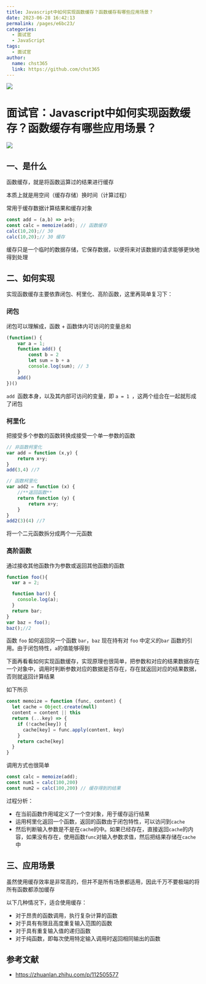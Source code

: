 ```yaml
---
title: Javascript中如何实现函数缓存？函数缓存有哪些应用场景？
date: 2023-06-28 16:42:13
permalink: /pages/e6bc23/
categories: 
  - 面试官
  - JavaScript
tags: 
  - 面试官
author: 
  name: chst365
  link: https://github.com/chst365
---
```

![](https://cdn.jsdelivr.net/gh/chst365/bolgImgs/imgs/topImgs/288.jpg)
# 面试官：Javascript中如何实现函数缓存？函数缓存有哪些应用场景？

 ![](https://static.vue-js.com/2ae9dda0-85fa-11eb-ab90-d9ae814b240d.png)



## 一、是什么

函数缓存，就是将函数运算过的结果进行缓存

本质上就是用空间（缓存存储）换时间（计算过程）

常用于缓存数据计算结果和缓存对象

```js
const add = (a,b) => a+b;
const calc = memoize(add); // 函数缓存
calc(10,20);// 30
calc(10,20);// 30 缓存
```

缓存只是一个临时的数据存储，它保存数据，以便将来对该数据的请求能够更快地得到处理



## 二、如何实现

实现函数缓存主要依靠闭包、柯里化、高阶函数，这里再简单复习下：

### 闭包

闭包可以理解成，函数 + 函数体内可访问的变量总和

```js
(function() {
    var a = 1;
    function add() {
        const b = 2
        let sum = b + a
        console.log(sum); // 3
    }
    add()
})()
```

`add `函数本身，以及其内部可访问的变量，即 `a = 1 `，这两个组合在⼀起就形成了闭包



### 柯里化

把接受多个参数的函数转换成接受一个单一参数的函数

```js
// 非函数柯里化
var add = function (x,y) {
    return x+y;
}
add(3,4) //7

// 函数柯里化
var add2 = function (x) {
    //**返回函数**
    return function (y) {
        return x+y;
    }
}
add2(3)(4) //7
```

将一个二元函数拆分成两个一元函数



### 高阶函数

通过接收其他函数作为参数或返回其他函数的函数

```js
function foo(){
  var a = 2;

  function bar() {
    console.log(a);
  }
  return bar;
}
var baz = foo();
baz();//2
```

函数 `foo` 如何返回另一个函数 `bar`，`baz` 现在持有对 `foo` 中定义的`bar` 函数的引用。由于闭包特性，`a`的值能够得到



下面再看看如何实现函数缓存，实现原理也很简单，把参数和对应的结果数据存在一个对象中，调用时判断参数对应的数据是否存在，存在就返回对应的结果数据，否则就返回计算结果

如下所示

```js
const memoize = function (func, content) {
  let cache = Object.create(null)
  content = content || this
  return (...key) => {
    if (!cache[key]) {
      cache[key] = func.apply(content, key)
    }
    return cache[key]
  }
}
```

调用方式也很简单

```js
const calc = memoize(add);
const num1 = calc(100,200)
const num2 = calc(100,200) // 缓存得到的结果
```

过程分析：

- 在当前函数作用域定义了一个空对象，用于缓存运行结果
- 运用柯里化返回一个函数，返回的函数由于闭包特性，可以访问到`cache`
- 然后判断输入参数是不是在`cache`的中。如果已经存在，直接返回`cache`的内容，如果没有存在，使用函数`func`对输入参数求值，然后把结果存储在`cache`中



## 三、应用场景

虽然使用缓存效率是非常高的，但并不是所有场景都适用，因此千万不要极端的将所有函数都添加缓存

以下几种情况下，适合使用缓存：

- 对于昂贵的函数调用，执行复杂计算的函数
- 对于具有有限且高度重复输入范围的函数
- 对于具有重复输入值的递归函数
- 对于纯函数，即每次使用特定输入调用时返回相同输出的函数



## 参考文献

- https://zhuanlan.zhihu.com/p/112505577